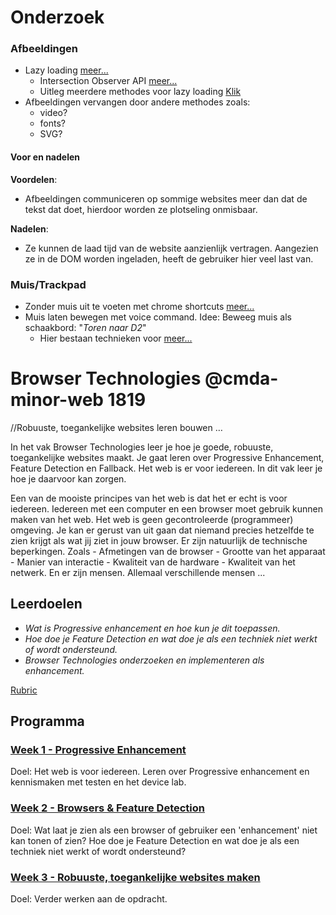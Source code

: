 # Onderzoek
### Afbeeldingen
* Lazy loading [meer...](https://css-tricks.com/the-complete-guide-to-lazy-loading-images/)
    * Intersection Observer API [meer...](https://developer.mozilla.org/en-US/docs/Web/API/Intersection_Observer_API)
    * Uitleg meerdere methodes voor lazy loading [Klik](https://www.sitepoint.com/five-techniques-lazy-load-images-website-performance/)
* Afbeeldingen vervangen door andere methodes zoals:
    * video?
    * fonts?
    * SVG?
    
#### Voor en nadelen
__Voordelen__:
* Afbeeldingen communiceren op sommige websites meer dan dat de tekst dat doet, hierdoor worden ze plotseling onmisbaar. 

__Nadelen__: 
* Ze kunnen de laad tijd van de website aanzienlijk vertragen. Aangezien ze in de DOM worden ingeladen, heeft de gebruiker hier veel last van. 
   
    

    
### Muis/Trackpad
* Zonder muis uit te voeten met chrome shortcuts [meer...](https://support.google.com/chrome/answer/157179?hl=nl)
* Muis laten bewegen met voice command. Idee: Beweeg muis als schaakbord: "*Toren naar D2*"
    * Hier bestaan technieken voor [meer...](https://www.nuance.com/products/help/dragon/dragon-for-pc/enx/professionalgroup/main/Content/CommandandControl/using_your_mouse.htm)


# Browser Technologies @cmda-minor-web 1819
//Robuuste, toegankelijke websites leren bouwen …

In het vak Browser Technologies leer je hoe je goede, robuuste, toegankelijke websites maakt. Je gaat leren over Progressive Enhancement, Feature Detection en Fallback. Het web is er voor iedereen. In dit vak leer je hoe je daarvoor kan zorgen.

Een van de mooiste principes van het web is dat het er echt is voor iedereen. Iedereen met een computer en een browser moet gebruik kunnen maken van het web. Het web is geen gecontroleerde (programmeer) omgeving. Je kan er gerust van uit gaan dat niemand precies hetzelfde te zien krijgt als wat jij ziet in jouw browser. Er zijn natuurlijk de technische beperkingen. Zoals - Afmetingen van de browser - Grootte van het apparaat - Manier van interactie - Kwaliteit van de hardware - Kwaliteit van het netwerk. En er zijn mensen. Allemaal verschillende mensen ...

## Leerdoelen
- _Wat is Progressive enhancement en hoe kun je dit toepassen._
- _Hoe doe je Feature Detection en wat doe je als een techniek niet werkt of wordt ondersteund._
- _Browser Technologies onderzoeken en implementeren als enhancement._

[Rubric](https://docs.google.com/spreadsheets/d/1X8XBbblGAcoij4zPcbjZ5FHcQMusn1hc0NvNkzP5qx4/edit?usp=sharing)

## Programma

### [Week 1 - Progressive Enhancement](Week1)
Doel: Het web is voor iedereen. Leren over Progressive enhancement en kennismaken met testen en het device lab.


### [Week 2 - Browsers & Feature Detection](Week2)
Doel: Wat laat je zien als een browser of gebruiker een 'enhancement' niet kan tonen of zien? Hoe doe je Feature Detection en wat doe je als een techniek niet werkt of wordt ondersteund?


### [Week 3 - Robuuste, toegankelijke websites maken](Week3)
Doel: Verder werken aan de opdracht.
